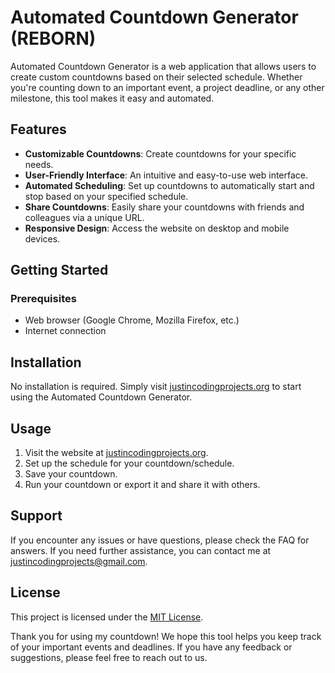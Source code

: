 # Automated Countdown Generator (REBORN)


Automated Countdown Generator is a web application that allows users to create custom countdowns based on their selected schedule. Whether you're counting down to an important event, a project deadline, or any other milestone, this tool makes it easy and automated.

## Features
- **Customizable Countdowns**: Create countdowns for your specific needs.
- **User-Friendly Interface**: An intuitive and easy-to-use web interface.
- **Automated Scheduling**: Set up countdowns to automatically start and stop based on your specified schedule.
- **Share Countdowns**: Easily share your countdowns with friends and colleagues via a unique URL.
- **Responsive Design**: Access the website on desktop and mobile devices.
## Getting Started
### Prerequisites
- Web browser (Google Chrome, Mozilla Firefox, etc.)
- Internet connection
## Installation
No installation is required. Simply visit [justincodingprojects.org](https://justincodingprojects.org) to start using the Automated Countdown Generator.

## Usage
  1. Visit the website at [justincodingprojects.org](https://justincodingprojects.org).
  2. Set up the schedule for your countdown/schedule.
  3. Save your countdown.
  4. Run your countdown or export it and share it with others.
<!--  4. Share the unique countdown URL with others or keep it for your reference. | HAS NOT GONE TO THAT YET-->

## Support
If you encounter any issues or have questions, please check the FAQ for answers. If you need further assistance, you can contact me at [justincodingprojects@gmail.com](mailto:justincodingprojects+support@gmail.com).

## License
This project is licensed under the [MIT License](LICENSE.md).

Thank you for using my countdown! We hope this tool helps you keep track of your important events and deadlines. If you have any feedback or suggestions, please feel free to reach out to us.

